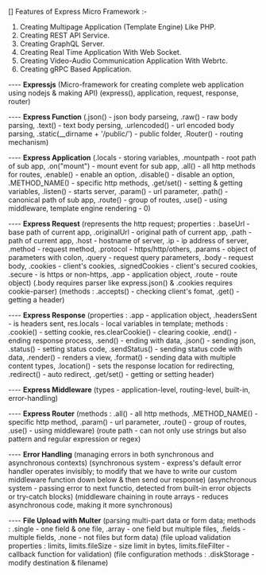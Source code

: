 [] Features of Express Micro Framework :-

1. Creating Multipage Application (Template Engine) Like PHP.
2. Creating REST API Service.
3. Creating GraphQL Server.
4. Creating Real Time Application With Web Socket.
5. Creating Video-Audio Communication Application With Webrtc.
6. Creating gRPC Based Application.

---- **Expressjs** (Micro-framework for creating complete web application using nodejs & making API) (express(), application, request, response, router)

---- **Express Function** (.json() - json body parseing, .raw() - raw body parsing, .text() - text body persing, .urlencoded() - url encoded body parsing, .static(__dirname + '/public/') - public folder, .Router() - routing mechanism)

---- **Express Application** (.locals - storing variables, .mountpath - root path of sub app, .on("mount") - mount event for sub app, .all() - all http methods for routes, .enable() - enable an option, .disable() - disable an option, .METHOD_NAME() - specific http methods, .get/set() - setting & getting variables, .listen() - starts server, .param() - url parameter, .path() - canonical path of sub app, .route() - group of routes, .use() - using middleware, template engine rendering - 0)

---- **Express Request** (represents the http request; properties : .baseUrl - base path of current app, .originalUrl - original path of current app, .path - path of current app, .host - hostname of server, .ip - ip address of server, .method - request method, .protocol - https/http/others, .params - object of parameters with colon, .query - request query parameters, .body - request body, .cookies - client's cookies, .signedCookies - client's secured cookies, .secure - is https or non-https, .app - application object, .route - route object) (.body requires parser like express.json() & .cookies requires cookie-parser) (methods : .accepts() - checking client's fomat, .get() - getting a header)

---- **Express Response** (properties : .app - application object, .headersSent - is headers sent, res.locals - local variables in template; methods : .cookie() - setting cookie, res.clearCookie() - clearing cookie, .end() - ending response process, .send() - ending with data, .json() - sending json, .status() - setting status code, .sendStatus() - sending status code with data, .render() - renders a view, .format() - sending data with multiple content types, .location() - sets the response location for redirecting, .redirect() - auto redirect, .get/set() - getting or setting header)

---- **Express Middleware** (types - application-level, routing-level, built-in, error-handling)

---- **Express Router** (methods : .all() - all http methods, .METHOD_NAME() - specific http method, .param() - url parameter, .route() - group of routes, .use() - using middleware) (route path - can not only use strings but also pattern and regular expression or regex)

---- **Error Handling** (managing errors in both synchronous and asynchronous contexts) (synchronous system - express's default error handler operates invisibly; to modify that we have to write our custom middleware function down below & then send our response) (asynchronous system - passing error to next functio, detected from built-in error objects or try-catch blocks) (middleware chaining in route arrays - reduces asynchronous code, making it more synchronous)

---- **File Upload with Multer** (parsing multi-part data or form data; methods : .single - one field & one file, .array - one field but multiple files, .fields - multiple fields, .none - not files but form data) (file upload validation properties : limits, limits.fileSize - size limit in bytes, limits.fileFilter - callback function for validation) (file configuration methods : .diskStorage - modify destination & filename)
